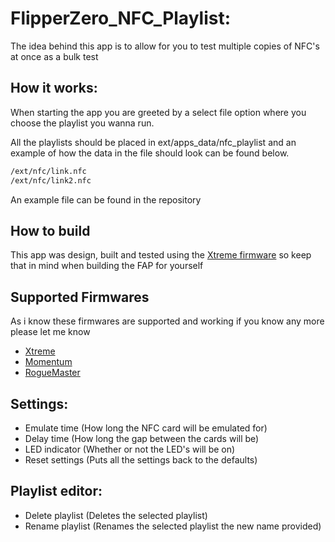 # FlipperZero_NFC_Playlist:
The idea behind this app is to allow for you to test multiple copies of NFC's at once as a bulk test
## How it works:
When starting the app you are greeted by a select file option where you choose the playlist you wanna run.

All the playlists should be placed in ext/apps_data/nfc_playlist and an example of how the data in the file should look can be found below.
```txt
/ext/nfc/link.nfc
/ext/nfc/link2.nfc
```
An example file can be found in the repository
## How to build
This app was design, built and tested using the <a href="https://github.com/Flipper-XFW/Xtreme-Firmware">Xtreme firmware</a> so keep that in mind when building the FAP for yourself
## Supported Firmwares
As i know these firmwares are supported and working if you know any more please let me know
- <a href="https://github.com/Flipper-XFW/Xtreme-Firmware">Xtreme</a>
- <a href="https://github.com/Next-Flip/Momentum-Firmware">Momentum</a>
- <a href="https://github.com/RogueMaster/flipperzero-firmware-wPlugins">RogueMaster</a>
## Settings:
- Emulate time (How long the NFC card will be emulated for)
- Delay time (How long the gap between the cards will be)
- LED indicator (Whether or not the LED's will be on)
- Reset settings (Puts all the settings back to the defaults)
## Playlist editor:
- Delete playlist (Deletes the selected playlist)
- Rename playlist (Renames the selected playlist the new name provided)